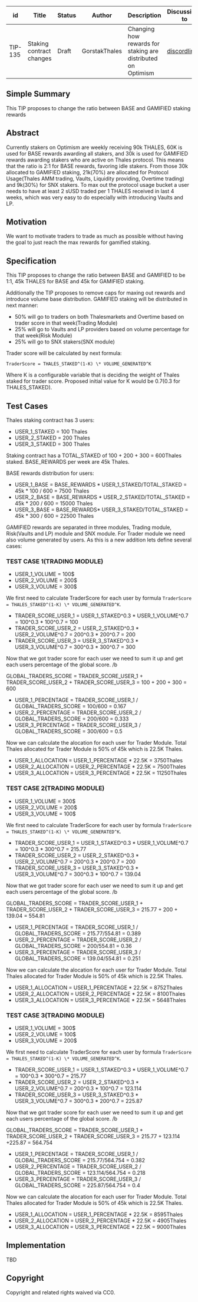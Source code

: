 | id    | Title | Status      | Author  | Description | Discussions to | Created    |
| ----- | ----- | ----------- | ------- | ----------- | -------------- | ---------- |
| TIP-135 | Staking contract changes | Draft | GorstakThales | Changing how rewards for staking are distributed on Optimism | [discordlink ](https://discord.gg/thales)   | 2023-04-14 |

## Simple Summary

This TIP proposes to change the ratio between BASE and GAMIFIED staking rewards

## Abstract

Currently stakers on Optimism are weekly receiving 90k THALES, 60K is used for BASE rewards awarding all stakers, and 30k is used for GAMIFIED rewards awarding stakers who are active on Thales protocol.
This means that the ratio is 2:1 for BASE rewards, favoring idle stakers.
From those 30k allocated to GAMIFIED staking, 21k(70%) are allocated for Protocol Usage(Thales AMM trading, Vaults, Liquidity providing, Overtime trading) and 9k(30%) for SNX stakers.
To max out the protocol usage bucket a user needs to have at least 2 sUSD traded per 1 THALES received in last 4 weeks, which was very easy to do especially with introducing Vaults and LP.

## Motivation

We want to motivate traders to trade as much as possible without having the goal to just reach the max rewards for gamified staking.

## Specification

This TIP proposes to change the ratio between BASE and GAMIFIED to be 1:1, 45k THALES for BASE and 45k for GAMIFIED staking.

Additionally the TIP proposes to remove caps for maxing out rewards and introduce volume base distribution.
GAMIFIED staking will be distributed in next manner:

-   50% will go to traders on both Thalesmarkets and Overtime based on trader score in that week(Trading Module)
-   25% will go to Vaults and LP providers based on volume percentage for that week(Risk Module)
-   25% will go to SNX stakers(SNX module)

Trader score will be calculated by next formula:

`TraderScore = THALES_STAKED^(1-K) \* VOLUME_GENERATED^K`

Where K is a configurable variable that is deciding the weight of Thales staked for trader score.
Proposed initial value for K would be 0.7(0.3 for THALES_STAKED).

## Test Cases

Thales staking contract has 3 users:

-   USER_1_STAKED = 100 Thales
-   USER_2_STAKED = 200 Thales
-   USER_3_STAKED = 300 Thales

Staking contract has a TOTAL_STAKED of 100 + 200 + 300 = 600Thales staked.
BASE_REWARDS per week are 45k Thales.

BASE rewards distribution for users:

-   USER_1_BASE = BASE_REWARDS * USER_1_STAKED/TOTAL_STAKED = 45k * 100 / 600 = 7500 Thales
-   USER_2_BASE = BASE_REWARDS * USER_2_STAKED/TOTAL_STAKED = 45k * 200 / 600 = 15000 Thales
-   USER_3_BASE = BASE_REWARDS\* USER_3_STAKED/TOTAL_STAKED = 45k * 300 / 600 = 22500 Thales

GAMIFIED rewards are separated in three modules, Trading module, Risk(Vaults and LP) module and SNX module.
For Trader module we need also volume generated by users. As this is a new addition lets define several cases:

### TEST CASE 1(TRADING MODULE)

-   USER_1_VOLUME = 100$
-   USER_2_VOLUME = 200$
-   USER_3_VOLUME = 300$

We first need to calculate TraderScore for each user by formula `TraderScore = THALES_STAKED^(1-K) \* VOLUME_GENERATED^K`.

-   TRADER_SCORE_USER_1 = USER_1_STAKED^0.3 * USER_1_VOLUME^0.7 = 100^0.3 * 100^0.7 = 100
-   TRADER_SCORE_USER_2 = USER_2_STAKED^0.3 * USER_2_VOLUME^0.7 = 200^0.3 * 200^0.7 = 200
-   TRADER_SCORE_USER_3 = USER_3_STAKED^0.3 * USER_3_VOLUME^0.7 = 300^0.3 * 300^0.7 = 300

Now that we got trader score for each user we need to sum it up and get each users percentage of the global score. /b

GLOBAL_TRADERS_SCORE = TRADER_SCORE_USER_1 + TRADER_SCORE_USER_2 + TRADER_SCORE_USER_3 = 100 + 200 + 300 = 600

-   USER_1_PERCENTAGE = TRADER_SCORE_USER_1 / GLOBAL_TRADERS_SCORE = 100/600 = 0.167
-   USER_2_PERCENTAGE = TRADER_SCORE_USER_2 / GLOBAL_TRADERS_SCORE = 200/600 = 0.333
-   USER_3_PERCENTAGE = TRADER_SCORE_USER_3 / GLOBAL_TRADERS_SCORE = 300/600 = 0.5

Now we can calculate the alocation for each user for Trader Module. Total Thales allocated for Trader Module is 50% of 45k which is 22.5K Thales.

-   USER_1_ALLOCATION = USER_1_PERCENTAGE * 22.5K = 3750Thales
-   USER_2_ALLOCATION = USER_2_PERCENTAGE * 22.5K = 7500Thales
-   USER_3_ALLOCATION = USER_3_PERCENTAGE * 22.5K = 11250Thales

### TEST CASE 2(TRADING MODULE)

-   USER_1_VOLUME = 300$
-   USER_2_VOLUME = 200$
-   USER_3_VOLUME = 100$

We first need to calculate TraderScore for each user by formula `TraderScore = THALES_STAKED^(1-K) \* VOLUME_GENERATED^K`.

-   TRADER_SCORE_USER_1 = USER_1_STAKED^0.3 * USER_1_VOLUME^0.7 = 100^0.3 * 300^0.7 = 215.77
-   TRADER_SCORE_USER_2 = USER_2_STAKED^0.3 * USER_2_VOLUME^0.7 = 200^0.3 * 200^0.7 = 200
-   TRADER_SCORE_USER_3 = USER_3_STAKED^0.3 * USER_3_VOLUME^0.7 = 300^0.3 * 100^0.7 = 139.04

Now that we got trader score for each user we need to sum it up and get each users percentage of the global score. /b

GLOBAL_TRADERS_SCORE = TRADER_SCORE_USER_1 + TRADER_SCORE_USER_2 + TRADER_SCORE_USER_3 = 215.77 + 200 + 139.04 = 554.81

-   USER_1_PERCENTAGE = TRADER_SCORE_USER_1 / GLOBAL_TRADERS_SCORE = 215.77/554.81 = 0.389
-   USER_2_PERCENTAGE = TRADER_SCORE_USER_2 / GLOBAL_TRADERS_SCORE = 200/554.81 = 0.36
-   USER_3_PERCENTAGE = TRADER_SCORE_USER_3 / GLOBAL_TRADERS_SCORE = 139.04/554.81 = 0.251

Now we can calculate the alocation for each user for Trader Module. Total Thales allocated for Trader Module is 50% of 45k which is 22.5K Thales.

-   USER_1_ALLOCATION = USER_1_PERCENTAGE * 22.5K = 8752Thales
-   USER_2_ALLOCATION = USER_2_PERCENTAGE * 22.5K = 8100Thales
-   USER_3_ALLOCATION = USER_3_PERCENTAGE * 22.5K = 5648Thales

### TEST CASE 3(TRADING MODULE)

-   USER_1_VOLUME = 300$
-   USER_2_VOLUME = 100$
-   USER_3_VOLUME = 200$

We first need to calculate TraderScore for each user by formula `TraderScore = THALES_STAKED^(1-K) \* VOLUME_GENERATED^K`.

-   TRADER_SCORE_USER_1 = USER_1_STAKED^0.3 * USER_1_VOLUME^0.7 = 100^0.3 * 300^0.7 = 215.77
-   TRADER_SCORE_USER_2 = USER_2_STAKED^0.3 * USER_2_VOLUME^0.7 = 200^0.3 * 100^0.7 = 123.114
-   TRADER_SCORE_USER_3 = USER_3_STAKED^0.3 * USER_3_VOLUME^0.7 = 300^0.3 * 200^0.7 = 225.87

Now that we got trader score for each user we need to sum it up and get each users percentage of the global score. /b

GLOBAL_TRADERS_SCORE = TRADER_SCORE_USER_1 + TRADER_SCORE_USER_2 + TRADER_SCORE_USER_3 = 215.77 + 123.114 +225.87 = 564.754

-   USER_1_PERCENTAGE = TRADER_SCORE_USER_1 / GLOBAL_TRADERS_SCORE = 215.77/564.754 = 0.382
-   USER_2_PERCENTAGE = TRADER_SCORE_USER_2 / GLOBAL_TRADERS_SCORE = 123.114/564.754 = 0.218
-   USER_3_PERCENTAGE = TRADER_SCORE_USER_3 / GLOBAL_TRADERS_SCORE = 225.87/564.754 = 0.4

Now we can calculate the alocation for each user for Trader Module. Total Thales allocated for Trader Module is 50% of 45k which is 22.5K Thales.

-   USER_1_ALLOCATION = USER_1_PERCENTAGE * 22.5K = 8595Thales
-   USER_2_ALLOCATION = USER_2_PERCENTAGE * 22.5K = 4905Thales
-   USER_3_ALLOCATION = USER_3_PERCENTAGE * 22.5K = 9000Thales

## Implementation
TBD
## Copyright

Copyright and related rights waived via CC0.
